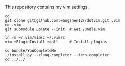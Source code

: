 This repository contains my vim settings.

```
cd
git clone git@github.com:wangzhen127/dotvim.git .vim
cd .vim
git submodule update --init  # Get Vundle.vim

ln -s ~/.vim/vimrc ~/.vimrc
vim +PluginInstall +qall     # Install plugins

cd bundle/YouCompleteMe
./install.py --clang-completer --tern-completer
cd ../../

```
